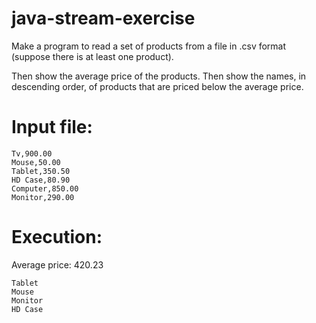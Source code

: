 # java-stream-exercise

Make a program to read a set of products from a file in .csv format (suppose there is at least one product).

Then show the average price of the products. Then show the names, in descending order, of products that are priced below the average price.

# Input file:
```
Tv,900.00
Mouse,50.00
Tablet,350.50
HD Case,80.90
Computer,850.00
Monitor,290.00
```
# Execution:

Average price: 420.23
```
Tablet
Mouse
Monitor
HD Case
```
